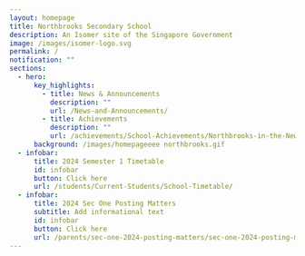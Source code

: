 ```yaml
---
layout: homepage
title: Northbrooks Secondary School
description: An Isomer site of the Singapore Government
image: /images/isomer-logo.svg
permalink: /
notification: ""
sections:
  - hero:
      key_highlights:
        - title: News & Announcements
          description: ""
          url: /News-and-Announcements/
        - title: Achievements
          description: ""
          url: /achievements/School-Achievements/Northbrooks-in-the-News-2020-2021/
      background: /images/homepageeee northbrooks.gif
  - infobar:
      title: 2024 Semester 1 Timetable
      id: infobar
      button: Click here
      url: /students/Current-Students/School-Timetable/
  - infobar:
      title: 2024 Sec One Posting Matters
      subtitle: Add informational text
      id: infobar
      button: Click here
      url: /parents/sec-one-2024-posting-matters/sec-one-2024-posting-matters/
---
```

